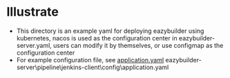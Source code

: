 # Illustrate

- This directory is an example yaml for deploying eazybuilder using kubernetes, nacos is used as the configuration center in eazybuilder-server.yaml, users can modify it by themselves, or use configmap as the configuration center
- For example configuration file, see [application.yaml](../eazybuilder-server/pipeline/jenkins-client/config/application.yaml) eazybuilder-server\pipeline\jenkins-client\config\application.yaml